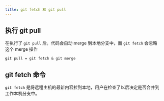 ```yaml
---
title: git fetch 和 git pull
---
```


## 执行 git pull

在执行了 `git pull` 后，代码会自动 merge 到本地分支中，而 `git fetch` 会忽略这个 merge 操作

```shell
git pull = git fetch & git merge
```

## git fetch 命令

`git fetch` 是将远程主机的最新内容拉到本地，用户在检查了以后决定是否合并到工作本机分支中。
